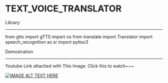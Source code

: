 # TEXT_VOICE_TRANSLATOR

Library
_____________________________________
from gtts import gTTS
import os 
from translate import Translator
import speech_recognition as sr 
import pyttsx3  
  
  
Demostration
_______________________________________________
Youtube Link attached with This Image. Click this to watch~~~

[![IMAGE ALT TEXT HERE](https://img.youtube.com/vi/LPIeRGBb2zs/0.jpg)](https://www.youtube.com/watch?v=LPIeRGBb2zs)



